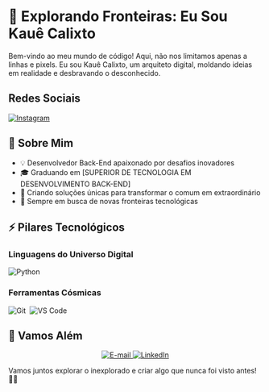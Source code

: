 

# 🌌 Explorando Fronteiras: Eu Sou Kauê Calixto

Bem-vindo ao meu mundo de código! Aqui, não nos limitamos apenas a linhas e pixels. Eu sou Kauê Calixto, um arquiteto digital, moldando ideias em realidade e desbravando o desconhecido.

## Redes Sociais
[![Instagram](https://img.shields.io/badge/Instagram-E4405F?style=for-the-badge&logo=instagram&logoColor=white)](https://www.instagram.com/kaue_ocalixto)


## 🚀 Sobre Mim

- 💡 Desenvolvedor Back-End apaixonado por desafios inovadores
- 🎓 Graduando em [SUPERIOR DE TECNOLOGIA EM DESENVOLVIMENTO BACK-END]
- 🌟 Criando soluções únicas para transformar o comum em extraordinário
- 🚀 Sempre em busca de novas fronteiras tecnológicas

## ⚡ Pilares Tecnológicos

### Linguagens do Universo Digital


![Python](https://img.shields.io/badge/Python-3670A0?style=for-the-badge&logo=python&logoColor=ffdd54)&nbsp;


### Ferramentas Cósmicas

![Git](https://img.shields.io/badge/Git-E7ECEB?style=for-the-badge&logo=git&logoColor=F05032)&nbsp;
![VS Code](https://img.shields.io/badge/VS%20Code-E7ECEB?style=for-the-badge&logo=visual-studio-code&logoColor=007ACC)&nbsp;

## 📌 Vamos Além

<div align="center">
  <p>
    <a href="mailto:kaue.santos.calixto@gmail.com">
      <img src="https://img.shields.io/badge/-email-020114?style=for-the-badge&amp;logo=microsoft-outlook&amp;logoColor=EBD03E&amp;color:FFF" alt="E-mail">
    </a>
    <a href="https://www.linkedin.com/in/kauescalixto">
      <img src="https://img.shields.io/badge/-LinkedIn-020114?style=for-the-badge&amp;logo=linkedin&amp;logoColor=EBD03E&amp;color:FFF" alt="LinkedIn">
    </a>
  </p>
</div>

Vamos juntos explorar o inexplorado e criar algo que nunca foi visto antes! 🚀✨
